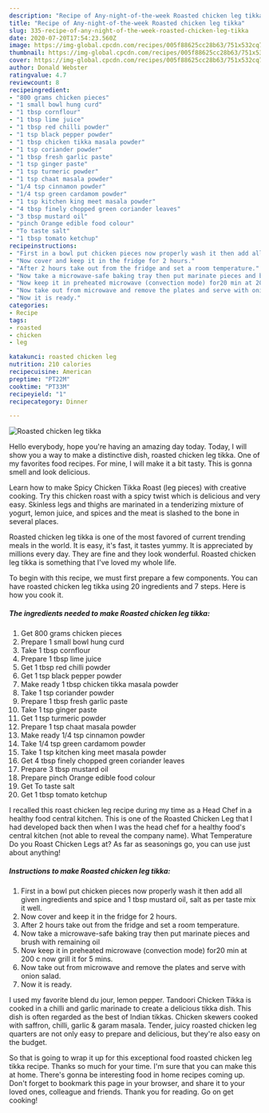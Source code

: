 ```yaml
---
description: "Recipe of Any-night-of-the-week Roasted chicken leg tikka"
title: "Recipe of Any-night-of-the-week Roasted chicken leg tikka"
slug: 335-recipe-of-any-night-of-the-week-roasted-chicken-leg-tikka
date: 2020-07-20T17:54:23.560Z
image: https://img-global.cpcdn.com/recipes/005f88625cc28b63/751x532cq70/roasted-chicken-leg-tikka-recipe-main-photo.jpg
thumbnail: https://img-global.cpcdn.com/recipes/005f88625cc28b63/751x532cq70/roasted-chicken-leg-tikka-recipe-main-photo.jpg
cover: https://img-global.cpcdn.com/recipes/005f88625cc28b63/751x532cq70/roasted-chicken-leg-tikka-recipe-main-photo.jpg
author: Donald Webster
ratingvalue: 4.7
reviewcount: 8
recipeingredient:
- "800 grams chicken pieces"
- "1 small bowl hung curd"
- "1 tbsp cornflour"
- "1 tbsp lime juice"
- "1 tbsp red chilli powder"
- "1 tsp black pepper powder"
- "1 tbsp chicken tikka masala powder"
- "1 tsp coriander powder"
- "1 tbsp fresh garlic paste"
- "1 tsp ginger paste"
- "1 tsp turmeric powder"
- "1 tsp chaat masala powder"
- "1/4 tsp cinnamon powder"
- "1/4 tsp green cardamom powder"
- "1 tsp kitchen king meet masala powder"
- "4 tbsp finely chopped green coriander leaves"
- "3 tbsp mustard oil"
- "pinch Orange edible food colour"
- "To taste salt"
- "1 tbsp tomato ketchup"
recipeinstructions:
- "First in a bowl put chicken pieces now properly wash it then add all given ingredients and spice and 1 tbsp mustard oil, salt as per taste mix it well."
- "Now cover and keep it in the fridge for 2 hours."
- "After 2 hours take out from the fridge and set a room temperature."
- "Now take a microwave-safe baking tray then put marinate pieces and brush with remaining oil"
- "Now keep it in preheated microwave (convection mode) for20 min at 200 c now grill it for 5 mins."
- "Now take out from microwave and remove the plates and serve with onion salad."
- "Now it is ready."
categories:
- Recipe
tags:
- roasted
- chicken
- leg

katakunci: roasted chicken leg 
nutrition: 210 calories
recipecuisine: American
preptime: "PT22M"
cooktime: "PT33M"
recipeyield: "1"
recipecategory: Dinner

---
```



![Roasted chicken leg tikka](https://img-global.cpcdn.com/recipes/005f88625cc28b63/751x532cq70/roasted-chicken-leg-tikka-recipe-main-photo.jpg)

Hello everybody, hope you're having an amazing day today. Today, I will show you a way to make a distinctive dish, roasted chicken leg tikka. One of my favorites food recipes. For mine, I will make it a bit tasty. This is gonna smell and look delicious.

Learn how to make Spicy Chicken Tikka Roast (leg pieces) with creative cooking. Try this chicken roast with a spicy twist which is delicious and very easy. Skinless legs and thighs are marinated in a tenderizing mixture of yogurt, lemon juice, and spices and the meat is slashed to the bone in several places.

Roasted chicken leg tikka is one of the most favored of current trending meals in the world. It is easy, it's fast, it tastes yummy. It is appreciated by millions every day. They are fine and they look wonderful. Roasted chicken leg tikka is something that I've loved my whole life.


To begin with this recipe, we must first prepare a few components. You can have roasted chicken leg tikka using 20 ingredients and 7 steps. Here is how you cook it.

<!--inarticleads1-->

##### The ingredients needed to make Roasted chicken leg tikka:

1. Get 800 grams chicken pieces
1. Prepare 1 small bowl hung curd
1. Take 1 tbsp cornflour
1. Prepare 1 tbsp lime juice
1. Get 1 tbsp red chilli powder
1. Get 1 tsp black pepper powder
1. Make ready 1 tbsp chicken tikka masala powder
1. Take 1 tsp coriander powder
1. Prepare 1 tbsp fresh garlic paste
1. Take 1 tsp ginger paste
1. Get 1 tsp turmeric powder
1. Prepare 1 tsp chaat masala powder
1. Make ready 1/4 tsp cinnamon powder
1. Take 1/4 tsp green cardamom powder
1. Take 1 tsp kitchen king meet masala powder
1. Get 4 tbsp finely chopped green coriander leaves
1. Prepare 3 tbsp mustard oil
1. Prepare pinch Orange edible food colour
1. Get To taste salt
1. Get 1 tbsp tomato ketchup


I recalled this roast chicken leg recipe during my time as a Head Chef in a healthy food central kitchen. This is one of the Roasted Chicken Leg that I had developed back then when I was the head chef for a healthy food&#39;s central kitchen (not able to reveal the company name). What Temperature Do you Roast Chicken Legs at? As far as seasonings go, you can use just about anything! 

<!--inarticleads2-->

##### Instructions to make Roasted chicken leg tikka:

1. First in a bowl put chicken pieces now properly wash it then add all given ingredients and spice and 1 tbsp mustard oil, salt as per taste mix it well.
1. Now cover and keep it in the fridge for 2 hours.
1. After 2 hours take out from the fridge and set a room temperature.
1. Now take a microwave-safe baking tray then put marinate pieces and brush with remaining oil
1. Now keep it in preheated microwave (convection mode) for20 min at 200 c now grill it for 5 mins.
1. Now take out from microwave and remove the plates and serve with onion salad.
1. Now it is ready.


I used my favorite blend du jour, lemon pepper. Tandoori Chicken Tikka is cooked in a chilli and garlic marinade to create a delicious tikka dish. This dish is often regarded as the best of Indian tikkas. Chicken skewers cooked with saffron, chilli, garlic &amp; garam masala. Tender, juicy roasted chicken leg quarters are not only easy to prepare and delicious, but they&#39;re also easy on the budget. 

So that is going to wrap it up for this exceptional food roasted chicken leg tikka recipe. Thanks so much for your time. I'm sure that you can make this at home. There's gonna be interesting food in home recipes coming up. Don't forget to bookmark this page in your browser, and share it to your loved ones, colleague and friends. Thank you for reading. Go on get cooking!
